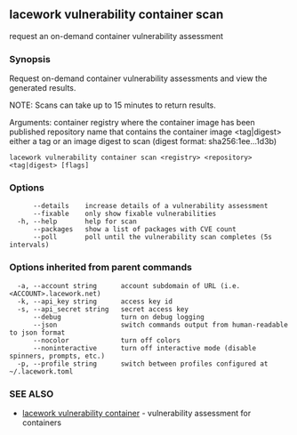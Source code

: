 ## lacework vulnerability container scan

request an on-demand container vulnerability assessment

### Synopsis

Request on-demand container vulnerability assessments and view the generated results.

NOTE: Scans can take up to 15 minutes to return results.

Arguments:
  <registry>    container registry where the container image has been published
  <repository>  repository name that contains the container image
  <tag|digest>  either a tag or an image digest to scan (digest format: sha256:1ee...1d3b)

```
lacework vulnerability container scan <registry> <repository> <tag|digest> [flags]
```

### Options

```
      --details    increase details of a vulnerability assessment
      --fixable    only show fixable vulnerabilities
  -h, --help       help for scan
      --packages   show a list of packages with CVE count
      --poll       poll until the vulnerability scan completes (5s intervals)
```

### Options inherited from parent commands

```
  -a, --account string      account subdomain of URL (i.e. <ACCOUNT>.lacework.net)
  -k, --api_key string      access key id
  -s, --api_secret string   secret access key
      --debug               turn on debug logging
      --json                switch commands output from human-readable to json format
      --nocolor             turn off colors
      --noninteractive      turn off interactive mode (disable spinners, prompts, etc.)
  -p, --profile string      switch between profiles configured at ~/.lacework.toml
```

### SEE ALSO

* [lacework vulnerability container](lacework_vulnerability_container.md)	 - vulnerability assessment for containers

